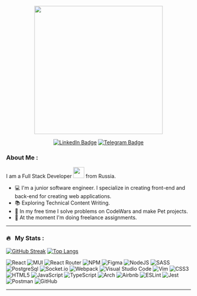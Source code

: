 <p align="center"><img src="https://media.giphy.com/media/y5OffROvBod0s/giphy.gif" width="350"/></p>
<p align="center">
<a href="https://www.linkedin.com/in/lonlylokly"><img src="https://img.shields.io/badge/LinkedIn-blue?style=for-the-badge&logo=linkedin&logoColor=white" alt="LinkedIn Badge"></a>
<a href="https://t.me/lonlylokly"><img src="https://img.shields.io/badge/-telegram-red?style=for-the-badge&color=white&logo=telegram&logoColor=black" alt="Telegram Badge"></a>
</p>

### About Me :

I am a Full Stack Developer <img src="https://media.giphy.com/media/WUlplcMpOCEmTGBtBW/giphy.gif" width="30"> from Russia.

- 💻 I'm a junior software engineer. I specialize in creating front-end and back-end for creating web applications.
- 📚 Exploring Technical Content Writing.
- 🔫 In my free time I solve problems on CodeWars and make Pet projects.
- 🤑 At the moment I'm doing freelance assignments.
---

### 🔥 &nbsp; My Stats :
[![GitHub Streak](http://github-readme-streak-stats.herokuapp.com?user=loonlylokly&theme=dark&background=000000)](https://git.io/streak-stats)
[![Top Langs](https://github-readme-stats.vercel.app/api/top-langs/?username=loonlylokly&layout=compact&theme=vision-friendly-dark&hide=HTML,Jupyter+Notebook)](https://github.com/anuraghazra/github-readme-stats)

![React](https://img.shields.io/badge/React-20232A?style=for-the-badge&logo=react&logoColor=61DAFB)
![MUI](https://img.shields.io/badge/Material--UI-0081CB?style=for-the-badge&logo=material-ui&logoColor=white)
![React Router](https://img.shields.io/badge/React_Router-CA4245?style=for-the-badge&logo=react-router&logoColor=white)
![NPM](https://img.shields.io/badge/NPM-%23CB3837.svg?style=for-the-badge&logo=npm&logoColor=white)
![Figma](https://img.shields.io/badge/figma-%23F24E1E.svg?style=for-the-badge&logo=figma&logoColor=white)
![NodeJS](https://img.shields.io/badge/node.js-6DA55F?style=for-the-badge&logo=node.js&logoColor=white)
![SASS](https://img.shields.io/badge/SASS-hotpink.svg?style=for-the-badge&logo=SASS&logoColor=white)
![PostgreSql](https://img.shields.io/badge/PostgreSQL-316192?style=for-the-badge&logo=postgresql&logoColor=white)
![Socket.io](https://img.shields.io/badge/Socket.io-black?style=for-the-badge&logo=socket.io&badgeColor=010101)
![Webpack](https://img.shields.io/badge/webpack-%238DD6F9.svg?style=for-the-badge&logo=webpack&logoColor=black)
![Visual Studio Code](https://img.shields.io/badge/Visual%20Studio%20Code-0078d7.svg?style=for-the-badge&logo=visual-studio-code&logoColor=white)
![Vim](https://img.shields.io/badge/VIM-%2311AB00.svg?style=for-the-badge&logo=vim&logoColor=white)
![CSS3](https://img.shields.io/badge/css3-%231572B6.svg?style=for-the-badge&logo=css3&logoColor=white)
![HTML5](https://img.shields.io/badge/html5-%23E34F26.svg?style=for-the-badge&logo=html5&logoColor=white)
![JavaScript](https://img.shields.io/badge/javascript-%23323330.svg?style=for-the-badge&logo=javascript&logoColor=%23F7DF1E)
![TypeScript](https://img.shields.io/badge/typescript-%23007ACC.svg?style=for-the-badge&logo=typescript&logoColor=white)
![Arch](https://img.shields.io/badge/Arch%20Linux-1793D1?logo=arch-linux&logoColor=fff&style=for-the-badge)
![Airbnb](https://img.shields.io/badge/Airbnb-%23ff5a5f.svg?style=for-the-badge&logo=Airbnb&logoColor=white)
![ESLint](https://img.shields.io/badge/ESLint-4B3263?style=for-the-badge&logo=eslint&logoColor=white)
![Jest](https://img.shields.io/badge/Jest-323330?style=for-the-badge&logo=Jest&logoColor=white)
![Postman](https://img.shields.io/badge/Postman-FF6C37?style=for-the-badge&logo=postman&logoColor=white)
![GitHub](https://img.shields.io/badge/github-%23121011.svg?style=for-the-badge&logo=github&logoColor=white)

---
